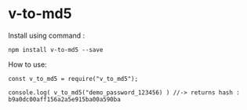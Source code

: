 # v-to-md5

Install using command : 

    npm install v-to-md5 --save

How to use: 

  
    const v_to_md5 = require("v_to_md5");
    
    console.log( v_to_md5("demo_password_123456) ) //-> returns hash : b9a0dc00aff156a2a5e915ba00a590ba 

